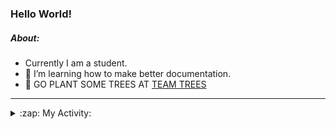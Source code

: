 ### Hello World!

##### About:
- Currently I am a student.
- 🌱 I’m learning how to make better documentation.
- 🌱 GO PLANT SOME TREES AT [TEAM TREES](https://teamtrees.org/)

---
<details>
  <summary>:zap: My Activity:</summary>
  
<!--START_SECTION:waka-->
![Code Time](http://img.shields.io/badge/Code%20Time-1%2C155%20hrs%208%20mins-blue)

**I'm a Night 🦉** 

```text
🌞 Morning                1741 commits        ██░░░░░░░░░░░░░░░░░░░░░░░   09.85 % 
🌆 Daytime                6082 commits        █████████░░░░░░░░░░░░░░░░   34.42 % 
🌃 Evening                5017 commits        ███████░░░░░░░░░░░░░░░░░░   28.39 % 
🌙 Night                  4829 commits        ███████░░░░░░░░░░░░░░░░░░   27.33 % 
```
📅 **I'm Most Productive on Wednesday** 

```text
Monday                   2552 commits        ████░░░░░░░░░░░░░░░░░░░░░   14.44 % 
Tuesday                  2391 commits        ███░░░░░░░░░░░░░░░░░░░░░░   13.53 % 
Wednesday                4113 commits        ██████░░░░░░░░░░░░░░░░░░░   23.28 % 
Thursday                 2236 commits        ███░░░░░░░░░░░░░░░░░░░░░░   12.65 % 
Friday                   1779 commits        ███░░░░░░░░░░░░░░░░░░░░░░   10.07 % 
Saturday                 1566 commits        ██░░░░░░░░░░░░░░░░░░░░░░░   08.86 % 
Sunday                   3032 commits        ████░░░░░░░░░░░░░░░░░░░░░   17.16 % 
```


📊 **This Week I Spent My Time On** 

```text
🔥 Editors: 
VS Code                  2 hrs 23 mins       █████████████████████████   100.00 % 

🐱‍💻 Projects: 
praise                   1 hr 35 mins        █████████████████░░░░░░░░   66.88 % 
CSF31                    47 mins             ████████░░░░░░░░░░░░░░░░░   33.12 % 
```


 Last Updated on 05/08/2023 09:09:24 UTC
<!--END_SECTION:waka-->
</details>
